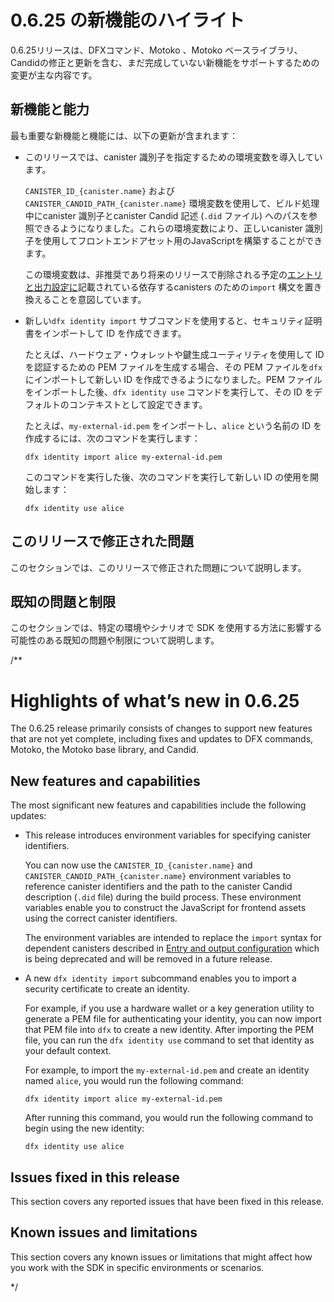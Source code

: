 # 0.6.25 の新機能のハイライト

0.6.25リリースは、DFXコマンド、Motoko 、Motoko ベースライブラリ、Candidの修正と更新を含む、まだ完成していない新機能をサポートするための変更が主な内容です。

## 新機能と能力

最も重要な新機能と機能には、以下の更新が含まれます：

- このリリースでは、canister 識別子を指定するための環境変数を導入しています。
  
  `CANISTER_ID_{canister.name}` および`CANISTER_CANDID_PATH_{canister.name}` 環境変数を使用して、ビルド処理中にcanister 識別子とcanister Candid 記述 (`.did` ファイル) へのパスを参照できるようになりました。これらの環境変数により、正しいcanister 識別子を使用してフロントエンドアセット用のJavaScriptを構築することができます。
  
  この環境変数は、非推奨であり将来のリリースで削除される予定の[エントリと出力設定に](/developer-docs/frontend/index.md)記載されている依存するcanisters のための`import` 構文を置き換えることを意図しています。

- 新しい`dfx identity import` サブコマンドを使用すると、セキュリティ証明書をインポートして ID を作成できます。
  
  たとえば、ハードウェア・ウォレットや鍵生成ユーティリティを使用して ID を認証するための PEM ファイルを生成する場合、その PEM ファイルを`dfx` にインポートして新しい ID を作成できるようになりました。PEM ファイルをインポートした後、`dfx identity use` コマンドを実行して、その ID をデフォルトのコンテキストとして設定できます。
  
  たとえば、`my-external-id.pem` をインポートし、`alice` という名前の ID を作成するには、次のコマンドを実行します：
  
      dfx identity import alice my-external-id.pem

  このコマンドを実行した後、次のコマンドを実行して新しい ID の使用を開始します：
  
      dfx identity use alice

## このリリースで修正された問題

このセクションでは、このリリースで修正された問題について説明します。

## 既知の問題と制限

このセクションでは、特定の環境やシナリオで SDK を使用する方法に影響する可能性のある既知の問題や制限について説明します。

/**
# Highlights of what’s new in 0.6.25

The 0.6.25 release primarily consists of changes to support new features that are not yet complete, including fixes and updates to DFX commands, Motoko, the Motoko base library, and Candid.

## New features and capabilities

The most significant new features and capabilities include the following updates:

-   This release introduces environment variables for specifying canister identifiers.

    You can now use the `CANISTER_ID_{canister.name}` and `CANISTER_CANDID_PATH_{canister.name}` environment variables to reference canister identifiers and the path to the canister Candid description (`.did` file) during the build process. These environment variables enable you to construct the JavaScript for frontend assets using the correct canister identifiers.

    The environment variables are intended to replace the `import` syntax for dependent canisters described in [Entry and output configuration](/developer-docs/frontend/index.md) which is being deprecated and will be removed in a future release.

-   A new `dfx identity import` subcommand enables you to import a security certificate to create an identity.

    For example, if you use a hardware wallet or a key generation utility to generate a PEM file for authenticating your identity, you can now import that PEM file into `dfx` to create a new identity. After importing the PEM file, you can run the `dfx identity use` command to set that identity as your default context.

    For example, to import the `my-external-id.pem` and create an identity named `alice`, you would run the following command:

        dfx identity import alice my-external-id.pem

    After running this command, you would run the following command to begin using the new identity:

        dfx identity use alice

## Issues fixed in this release

This section covers any reported issues that have been fixed in this release.

## Known issues and limitations

This section covers any known issues or limitations that might affect how you work with the SDK in specific environments or scenarios.

*/